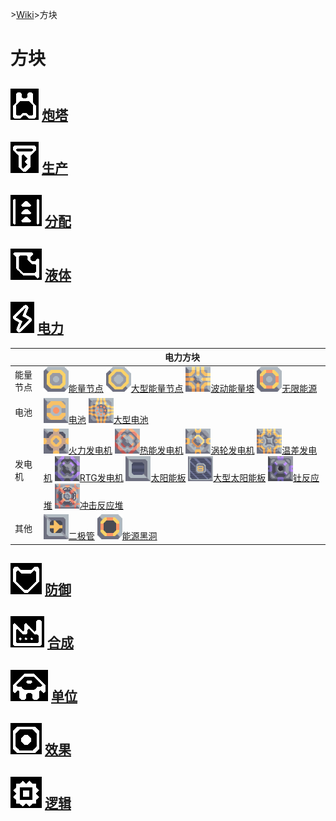 \>[Wiki](../zhcn.md)>方块
# 方块

## ![turret](../assets/icons50/turret.png) [炮塔](zhcn/blocks/turrets.md)  

## ![production](../assets/icons50/production.png) [生产](zhcn/blocks/production.md)  

## ![distribution](../assets/icons50/distribution.png) [分配](zhcn/blocks/distribution.md)  

## ![liquid](../assets/icons50/liquid.png) [液体](zhcn/blocks/liquid.md)  

## ![power_](../assets/icons50/power_.png) [电力](zhcn/blocks/power.md)  
||电力方块|
|----|----|  
|能量节点|[![](../images/block-power-node-large.png)能量节点](power/power-node.md) [![](../images/block-power-node-large-large.png)大型能量节点](power/power-node-large.md) [![](../images/block-surge-tower-large.png)波动能量塔](power/surge-tower.md) [![](../images/block-power-source-large.png)无限能源](power/power-source.md)|
|电池|[![](../images/block-battery-large.png)电池](power/battery.md) [![](../images/block-battery-large-large.png)大型电池](power/battery-large.md)|  
|发电机|[![](../images/block-combustion-generator-large.png)火力发电机](power/combustion-generator.md) [![](../images/block-thermal-generator-large.png)热能发电机](power/thermal-generator.md) [![](../images/block-steam-generator-large.png)涡轮发电机](power/steam-generator.md) [![](../images/block-differential-generator-large.png)温差发电机](power/differential-generator-large.md) [![](../images/block-rtg-generator-large.png)RTG发电机](power/rtg-generator.md) [![](../images/block-solar-panel-large.png)太阳能板](power/solar-panel.md) [![](../images/block-solar-panel-large-large.png)大型太阳能板](power/solar-panel-large.md) [![](../images/block-thorium-reactor-large.png)钍反应堆](power/thorium-reactor.md) [![](../images/block-impact-reactor-large.png)冲击反应堆](power/impact-reactor.md)|
|其他|[![](../images/block-diode-large.png)二极管](power/diode.md) [![](../images/block-power-void-large.png)能源黑洞](power/power-void.md)

## ![defense](../assets/icons50/defense.png) [防御](zhcn/blocks/defense.md)  

## ![crafting](../assets/icons50/crafting.png) [合成](zhcn/blocks/crafting.md)  

## ![units](../assets/icons50/units.png) [单位](zhcn/blocks/units.md)  

## ![effect](../assets/icons50/effect.png) [效果](zhcn/blocks/effects.md)  

## ![logic](../assets/icons50/logic.png) [逻辑](zhcn/blocks/logic.md)  
